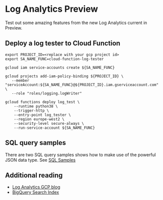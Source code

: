# Log Analytics Preview
Test out some amazing features from the new Log Analytics current in Preview. 

## Deploy a log tester to Cloud Function
```
export PROJECT_ID=<replace with your gcp project id>
export SA_NAME_FUNC=cloud-function-log-tester
```

```
gcloud iam service-accounts create ${SA_NAME_FUNC}

gcloud projects add-iam-policy-binding ${PROJECT_ID} \
   --member "serviceAccount:${SA_NAME_FUNC}@${PROJECT_ID}.iam.gserviceaccount.com" \
   --role "roles/logging.logWriter"

gcloud functions deploy log_test \
    --runtime python38 \
    --trigger-http \
    --entry-point log_tester \
    --region europe-west2 \
    --security-level secure-always \
    --run-service-account ${SA_NAME_FUNC}
```

## SQL query samples
There are two SQL query samples shows how to make use of the powerful JSON data type.
See [SQL Samples](sql_samples)

## Additional reading
- [Log Analytics GCP blog](https://cloud.google.com/blog/products/data-analytics/moving-to-log-analytics-for-bigquery-export-users)
- [BigQuery Search Index](https://cloud.google.com/blog/products/data-analytics/pinpoint-unique-elements-with-bigquery-search-features)
